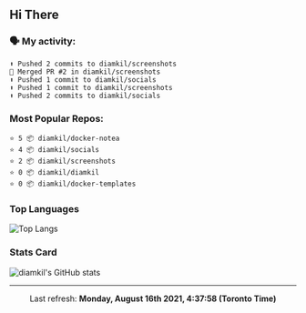 ## Hi There

### 🗣 My activity:

```
⬆️ Pushed 2 commits to diamkil/screenshots
🎉 Merged PR #2 in diamkil/screenshots
⬆️ Pushed 1 commit to diamkil/socials
⬆️ Pushed 1 commit to diamkil/screenshots
⬆️ Pushed 2 commits to diamkil/socials
```

### Most Popular Repos:

```
⭐️ 5 📦 diamkil/docker-notea
⭐️ 4 📦 diamkil/socials
⭐️ 2 📦 diamkil/screenshots
⭐️ 0 📦 diamkil/diamkil
⭐️ 0 📦 diamkil/docker-templates
```

### Top Languages

![Top Langs](https://github-readme-stats.vercel.app/api/top-langs/?username=diamkil&layout=compact&langs_count=10)

### Stats Card

![diamkil's GitHub stats](https://github-readme-stats.vercel.app/api?username=diamkil&count_private=true&show_icons=true)

---

<p align="center">
  Last refresh: 
  <b>Monday, August 16th 2021, 4:37:58 (Toronto Time)</b>
</p>
